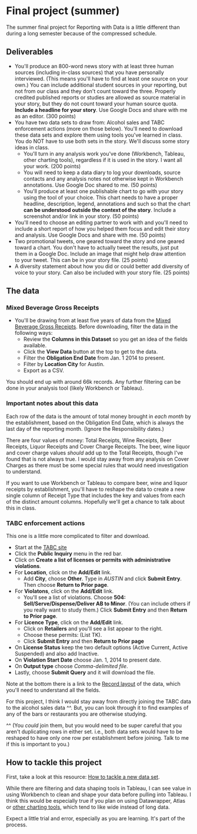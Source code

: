 # Final project (summer)

The summer final project for Reporting with Data is a little different than during a long semester because of the compressed schedule.

## Deliverables

- You'll produce an 800-word news story with at least three human sources (including in-class sources) that you have personally interviewed. (This means you'll have to find at least one source on your own.) You can include additional student sources in your reporting, but not from our class and they don't count toward the three. Properly credited published reports or studies are allowed as source material in your story, but they do not count toward your human source quota. **Include a headline for your story**.  Use Google Docs and share with me as an editor. (300 points)
- You have two data sets to draw from: Alcohol sales and TABC enforcement actions (more on those below). You'll need to download these data sets and explore them using tools you've learned in class. You do NOT have to use both sets in the story. We'll discuss some story ideas in class.
  - You'll turn in any analysis work you've done (Workbench, Tableau, other charting tools), regardless if it is used in the story. I want all your work. (200 points)
  - You will need to keep a data diary to log your downloads, source contacts and any analysis notes not otherwise kept in Workbench annotations. Use Google Doc shared to me. (50 points)
  - You'll produce at least one publishable chart to go with your story using the tool of your choice. This chart needs to have a proper headline, description, legend, annotations and such so that the chart **can be understood outside the context of the story**. Include a screenshot and/or link in your story. (50 points)
- You'll need to choose an editing partner to work with and you'll need to include a short report of how you helped them focus and edit their story and analysis. Use Google Docs and share with me. (50 points)
- Two promotional tweets, one geared toward the story and one geared toward a chart. You don't have to actually tweet the results, just put them in a Google Doc. Include an image that might help draw attention to your tweet. This can be in your story file. (25 points)
- A diversity statement about how you did or could better add diversity of voice to your story. Can also be included with your story file. (25 points)

## The data

### Mixed Beverage Gross Receipts

- You'll be drawing from at least five years of data from the [Mixed Beverage Gross Receipts](https://data.texas.gov/Government-and-Taxes/Mixed-Beverage-Gross-Receipts/naix-2893). Before downloading, filter the data in the following ways:
  - Review the **Columns in this Dataset** so you get an idea of the fields available.
  - Click the **View Data** button at the top to get to the data.
  - Filter the **Obligation End Date** from Jan. 1 2014 to present.
  - Filter by **Location City** for Austin.
  - Export as a CSV.

You should end up with around 66k records. Any further filtering can be done in your analysis tool (likely Workbench or Tableau).

### Important notes about this data

Each row of the data is the amount of total money brought in _each month_ by the establishment, based on the Obligation End Date, which is always the last day of the reporting month. (Ignore the Responsibility dates.)

There are four values of money: Total Receipts, Wine Receipts, Beer Receipts, Liquor Receipts and Cover Charge Receipts. The beer, wine liquor and cover charge values _should_ add up to the Total Receipts, though I've found that is not always true. I would stay away from any analysis on Cover Charges as there must be some special rules that would need investigation to understand.

If you want to use Workbench or Tableau to compare beer, wine and liquor receipts by establishment, you'll have to reshape the data to create a new single column of Receipt Type that includes the key and values from each of the distinct amount columns. Hopefully we'll get a chance to talk about this in class.

### TABC enforcement actions

This one is a little more complicated to filter and download.

- Start at the [TABC site](https://www.tabc.state.tx.us/enforcement/index.asp)
- Click the **Public Inquiry** menu in the red bar.
- Click on **Create a list of licenses or permits with administrative violations**.
- For **Location**, click on the **Add/Edit** link.
  - Add **City**, choose **Other**. Type in _AUSTIN_ and click **Submit Entry**. Then choose **Return to Prior page**.
- For **Violatons**, click on the **Add/Edit** link.
  - You'll see a list of violations. Choose **504: Sell/Serve/Dispense/Deliver AB to Minor**. (You can include others if you really want to study them.) Click **Submit Entry** and then **Return to Prior page**.
- For **Licence Type**, click on the **Add/Edit** link.
  - Click on **Retailers** and you'll see a list appear to the right.
  - Choose these permits: (List TK).
  - Click **Submit Entry** and then **Return to Prior page**
- On **License Status** keep the two default options (Active Current, Active Suspended) and also add Inactive.
- On **Violation Start Date** choose Jan. 1, 2014 to present date.
- On **Output type** choose _Comma-delimited file_.
- Lastly, choose **Submit Query** and it will download the file.

Note at the bottom there is a link to the [Record layout](https://www.tabc.texas.gov/public_Inquiry/admin_violations_record_layout.asp) of the data, which you'll need to understand all the fields.

For this project, I think I would stay away from directly joining the TABC data to the alcohol sales data ^^. But, you can look through it to find examples of any of the bars or restaurants you are otherwise studying.

^^ (You _could_ join them, but you would need to be super careful that you aren't duplicating rows in either set. i.e., both data sets would have to be reshaped to have only one row per establishment before joining. Talk to me if this is important to you.)

## How to tackle this project

First, take a look at this resource: [How to tackle a new data set](https://docs.google.com/document/d/1ql3NcPihfTsWb5qFxWIxthybpSvFh_cAcPuMi1McM_0/edit).

While there are filtering and data shaping tools in Tableau, I can see value in using Workbench to clean and shape your data before pulling into Tableau. I think this would be especially true if you plan on using Datawrapper, Atlas or [other charting tools](https://docs.google.com/document/d/1ql3NcPihfTsWb5qFxWIxthybpSvFh_cAcPuMi1McM_0/edit), which tend to like wide instead of long data.

Expect a little trial and error, especially as you are learning. It's part of the process.
